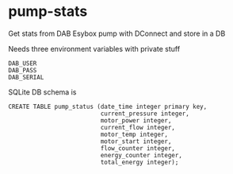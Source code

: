# pump-stats
Get stats from DAB Esybox pump with DConnect and store in a DB

Needs three environment variables with private stuff
```
DAB_USER
DAB_PASS
DAB_SERIAL
```

SQLite DB schema is
```
CREATE TABLE pump_status (date_time integer primary key,
                          current_pressure integer,
                          motor_power integer,
                          current_flow integer,
                          motor_temp integer,
                          motor_start integer,
                          flow_counter integer,
                          energy_counter integer,
                          total_energy integer);
```
